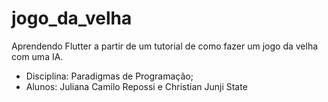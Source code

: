 # jogo_da_velha

Aprendendo Flutter a partir de um tutorial de como fazer um jogo da velha com uma IA.

- Disciplina: Paradigmas de Programação;
- Alunos: Juliana Camilo Repossi e Christian Junji State
